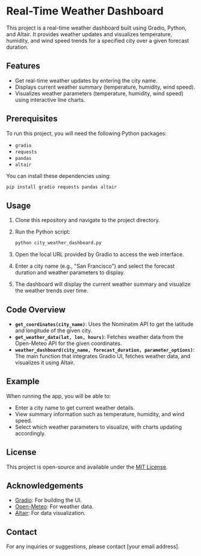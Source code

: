 
# Real-Time Weather Dashboard

This project is a real-time weather dashboard built using Gradio, Python, and Altair. It provides weather updates and visualizes temperature, humidity, and wind speed trends for a specified city over a given forecast duration.

## Features
- Get real-time weather updates by entering the city name.
- Displays current weather summary (temperature, humidity, wind speed).
- Visualizes weather parameters (temperature, humidity, wind speed) using interactive line charts.

## Prerequisites
To run this project, you will need the following Python packages:
- `gradio`
- `requests`
- `pandas`
- `altair`

You can install these dependencies using:

```bash
pip install gradio requests pandas altair
```

## Usage
1. Clone this repository and navigate to the project directory.
2. Run the Python script:

   ```bash
   python city_weather_dashboard.py
   ```

3. Open the local URL provided by Gradio to access the web interface.
4. Enter a city name (e.g., "San Francisco") and select the forecast duration and weather parameters to display.
5. The dashboard will display the current weather summary and visualize the weather trends over time.

## Code Overview
- **`get_coordinates(city_name)`**: Uses the Nominatim API to get the latitude and longitude of the given city.
- **`get_weather_data(lat, lon, hours)`**: Fetches weather data from the Open-Meteo API for the given coordinates.
- **`weather_dashboard(city_name, forecast_duration, parameter_options)`**: The main function that integrates Gradio UI, fetches weather data, and visualizes it using Altair.

## Example
When running the app, you will be able to:
- Enter a city name to get current weather details.
- View summary information such as temperature, humidity, and wind speed.
- Select which weather parameters to visualize, with charts updating accordingly.

## License
This project is open-source and available under the [MIT License](LICENSE).

## Acknowledgements
- [Gradio](https://gradio.app/): For building the UI.
- [Open-Meteo](https://open-meteo.com/): For weather data.
- [Altair](https://altair-viz.github.io/): For data visualization.

## Contact
For any inquiries or suggestions, please contact [your email address].
